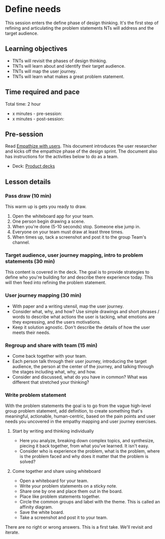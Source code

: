 # Define needs

This session enters the define phase of design thinking. It's the first step of refining and articulating the problem statements NTs will address and the target audience.

## Learning objectives

* TNTs will revisit the phases of design thinking.
* TNTs will learn about and identify their target audience.
* TNTs will map the user journey.
* TNTs will learn what makes a great problem statement.

## Time required and pace

Total time: 2 hour

* x minutes - pre-session: 
* x minutes - post-session: 

## Pre-session

Read [Empathize with users](https://github.com/tnt-summer-academy/Curriculum/blob/master/Reference/Product%20decks/1.0%20-%20Intro%20to%20pm%20and%20design%20thinking.pdf). This document introduces the user researcher and kicks off the empathize phase of the design sprint. The document also has instructions for the activities below to do as a team.

* Deck: [Product decks](https://github.com/microsoft/TNT_Curriculum/tree/master/Reference/Product%20decks)

## Lesson details

### Pass draw (10 min)

This warm up is gets you ready to draw.

1. Open the whiteboard app for your team.
2. One person begin drawing a scene.
3. When you're done (5-10 seconds) stop. Someone else jump in.
4. Everyone on your team must draw at least three times.
5. When times up, tack a screenshot and post it to the group Team's channel.

### Target audience, user journey mapping, intro to problem statements (30 min)

This content is covered in the deck. The goal is to provide strategies to define who you're building for and describe there experience today. This will then feed into refining the problem statement.

### User journey mapping (30 min)

* With paper and a writing utensil, map the user journey.
* Consider what, why, and how? Use simple drawings and short phrases / words to describe what actions the user is tacking, what emotions are they expressing, and the users motivations.
* Keep it solution agnostic. Don't describe the details of how the user meets their needs.

### Regroup and share with team (15 min)

* Come back together with your team.
* Each person talk through their user journey, introducing the target audience, the person at the center of the journey, and talking through the stages including what, why, and how.
* Consider and discussed, what do you have in common? What was different that stretched your thinking?

### Write problem statement

With the problem statements the goal is to go from the vague high-level group problem statement, add definition, to create something that's meaningful, actionable, human-centric, based on the pain points and user needs you uncovered in the empathy mapping and user journey exercises.

1. Start by writing and thinking individually
    * Here you analyze, breaking down complex topics, and synthesize, piecing it back together, from what you've learned. It isn't easy.
    * Consider who is experience the problem, what is the problem, where is the problem faced and why does it matter that the problem is solved?

2. Come together and share using whiteboard
    * Open a whiteboard for your team.
    * Write your problem statements on a sticky note.
    * Share one by one and place them out in the board.
    * Place like problem statements together.
    * Circle the common groups and label with the theme. This is called an affinity diagram.
    * Save the white board.
    * Take a screenshot and post it to your team.

There are no right or wrong answers. This is a first take. We'll revisit and iterate.
